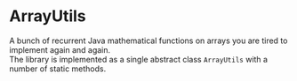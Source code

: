 # ArrayUtils

A bunch of recurrent Java mathematical functions on arrays you are tired to implement again and again.  
The library is implemented as a single abstract class `ArrayUtils` with a number of static methods.